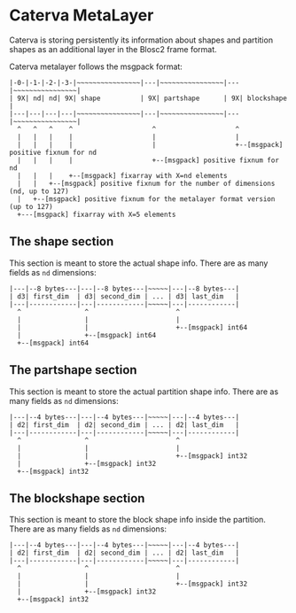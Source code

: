 # Caterva MetaLayer

Caterva is storing persistently its information about shapes and partition shapes as an additional layer in the Blosc2 frame format.

Caterva metalayer follows the msgpack format:

```
|-0-|-1-|-2-|-3-|~~~~~~~~~~~~~~~~|---|~~~~~~~~~~~~~~~~|---|~~~~~~~~~~~~~~~~|
| 9X| nd| nd| 9X| shape          | 9X| partshape      | 9X| blockshape     |
|---|---|---|---|~~~~~~~~~~~~~~~~|---|~~~~~~~~~~~~~~~~|---|~~~~~~~~~~~~~~~~|
  ^   ^   ^    ^                    ^                    ^
  |   |   |    |                    |                    |
  |   |   |    |                    |                    +--[msgpack] positive fixnum for nd
  |   |   |    |                    +--[msgpack] positive fixnum for nd
  |   |   |    +--[msgpack] fixarray with X=nd elements
  |   |   +--[msgpack] positive fixnum for the number of dimensions (nd, up to 127)
  |   +--[msgpack] positive fixnum for the metalayer format version (up to 127)
  +---[msgpack] fixarray with X=5 elements
```


## The shape section

This section is meant to store the actual shape info.  There are as many fields as `nd` dimensions:

```
|---|--8 bytes---|---|--8 bytes---|~~~~~|---|--8 bytes---|
| d3| first_dim  | d3| second_dim | ... | d3| last_dim   |
|---|------------|---|------------|~~~~~|---|------------|
  ^                ^                      ^
  |                |                      |
  |                |                      +--[msgpack] int64
  |                +--[msgpack] int64
  +--[msgpack] int64
```


## The partshape section

This section is meant to store the actual partition shape info.  There are as many fields as `nd` dimensions:

```
|---|--4 bytes---|---|--4 bytes---|~~~~~|---|--4 bytes---|
| d2| first_dim  | d2| second_dim | ... | d2| last_dim   |
|---|------------|---|------------|~~~~~|---|------------|
  ^                ^                      ^
  |                |                      |
  |                |                      +--[msgpack] int32
  |                +--[msgpack] int32
  +--[msgpack] int32
```


## The blockshape section

This section is meant to store the block shape info inside the partition.  There are as many fields as `nd` dimensions:

```
|---|--4 bytes---|---|--4 bytes---|~~~~~|---|--4 bytes---|
| d2| first_dim  | d2| second_dim | ... | d2| last_dim   |
|---|------------|---|------------|~~~~~|---|------------|
  ^                ^                      ^
  |                |                      |
  |                |                      +--[msgpack] int32
  |                +--[msgpack] int32
  +--[msgpack] int32
```